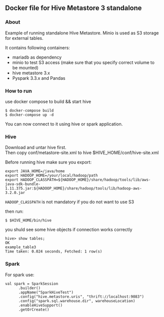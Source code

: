 ## Docker file for Hive Metastore 3 standalone

### About

Example of running standalone Hive Metastore. Minio is used as S3 storage for external
tables.  

It contains following containers:
- mariadb as dependency
- minio to test S3 access (make sure that you specify correct volume to be mounted)
- hive metastore  3.x
- Pyspark 3.3.x and Pandas

### How to run

use docker compose to build && start hive

```
$ docker-compose build
$ docker-compose up -d
```

You can now connect to it using hive or spark application.

### Hive

Download and untar hive first.  
Then copy conf/metastore-site.xml to hive $HIVE_HOME/conf/hive-site.xml

Before running hive make sure you export:
```
export JAVA_HOME=/java/home
export HADOOP_HOME=/your/local/hadoop/path
export HADOOP_CLASSPATH=${HADOOP_HOME}/share/hadoop/tools/lib/aws-java-sdk-bundle-1.11.375.jar:${HADOOP_HOME}/share/hadoop/tools/lib/hadoop-aws-3.2.0.jar
``` 

`HADOOP_CLASSPATH` is not mandatory if you do not want to use S3 


then run:

```
$ $HIVE_HOME/bin/hive
``` 

you shuld see some hive objects if connection works correctly

```
hive> show tables;
OK
example_table3
Time taken: 0.024 seconds, Fetched: 1 row(s)
```

### Spark

For spark use:

```
val spark = SparkSession
      .builder()
      .appName("SparkHiveTest")
      .config("hive.metastore.uris", "thrift://localhost:9083")
      .config("spark.sql.warehouse.dir", warehouseLocation)
      .enableHiveSupport()
      .getOrCreate()
```

